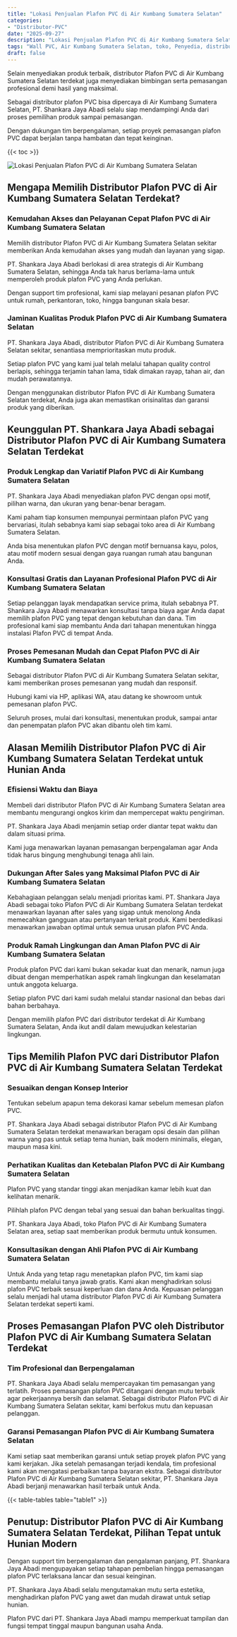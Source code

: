 ```yaml
---
title: "Lokasi Penjualan Plafon PVC di Air Kumbang Sumatera Selatan"
categories: 
- "Distributor-PVC"
date: "2025-09-27"
description: "Lokasi Penjualan Plafon PVC di Air Kumbang Sumatera Selatan untuk hunian, perkantoran, dan ritel. Panel terbaik, pilihan motif, warna elegan, beserta layanan penempatan ditangani oleh tenaga ahli berpengalaman dan garansi resmi!|Jasa distribusi Plafon PVC di Air Kumbang Sumatera Selatan bagi keperluan rumah, office, atau gerai, dengan panel terbaik dan penempatan oleh tim ahli serta garansi resmi.|Solusi Plafon PVC di Air Kumbang Sumatera Selatan yang terbukti bagi hunian, perkantoran, serta gerai, bersama produk terbaik dan instalasi dikerjakan oleh tenaga ahli ahli serta jaminan resmi.|Distribusi Plafon PVC di Air Kumbang Sumatera Selatan untuk hunian, office, dan ritel, beserta material berkualitas dan pemasangan ditangani oleh teknisi profesional, dilengkapi dengan jaminan resmi.}"
tags: "Wall PVC, Air Kumbang Sumatera Selatan, toko, Penyedia, distributor"
draft: false
---
```


Selain menyediakan produk terbaik, distributor Plafon PVC di Air Kumbang Sumatera Selatan terdekat juga menyediakan bimbingan serta pemasangan profesional demi hasil yang maksimal.

Sebagai distributor plafon PVC bisa dipercaya di Air Kumbang Sumatera Selatan, PT. Shankara Jaya Abadi selalu siap mendampingi Anda dari proses pemilihan produk sampai pemasangan.

Dengan dukungan tim berpengalaman, setiap proyek pemasangan plafon PVC dapat berjalan tanpa hambatan dan tepat keinginan.

{{< toc >}}

![Lokasi Penjualan Plafon PVC di Air Kumbang Sumatera Selatan](/images/Distributor-PVC/Lokasi-Penjualan-Plafon-PVC-di-Air-Kumbang-Sumatera-Selatan.png)


## Mengapa Memilih Distributor Plafon PVC di Air Kumbang Sumatera Selatan Terdekat?

### Kemudahan Akses dan Pelayanan Cepat Plafon PVC di Air Kumbang Sumatera Selatan

Memilih distributor Plafon PVC di Air Kumbang Sumatera Selatan sekitar memberikan Anda kemudahan akses yang mudah dan layanan yang sigap.

PT. Shankara Jaya Abadi berlokasi di area strategis di Air Kumbang Sumatera Selatan, sehingga Anda tak harus berlama-lama untuk memperoleh produk plafon PVC yang Anda perlukan.

Dengan support tim profesional, kami siap melayani pesanan plafon PVC untuk rumah, perkantoran, toko, hingga bangunan skala besar.

### Jaminan Kualitas Produk Plafon PVC di Air Kumbang Sumatera Selatan

PT. Shankara Jaya Abadi, distributor Plafon PVC di Air Kumbang Sumatera Selatan sekitar, senantiasa memprioritaskan mutu produk.

Setiap plafon PVC yang kami jual telah melalui tahapan quality control berlapis, sehingga terjamin tahan lama, tidak dimakan rayap, tahan air, dan mudah perawatannya.

Dengan menggunakan distributor Plafon PVC di Air Kumbang Sumatera Selatan terdekat, Anda juga akan memastikan orisinalitas dan garansi produk yang diberikan.

## Keunggulan PT. Shankara Jaya Abadi sebagai Distributor Plafon PVC di Air Kumbang Sumatera Selatan Terdekat

### Produk Lengkap dan Variatif Plafon PVC di Air Kumbang Sumatera Selatan

PT. Shankara Jaya Abadi menyediakan plafon PVC dengan opsi motif, pilihan warna, dan ukuran yang benar-benar beragam.

Kami paham tiap konsumen mempunyai permintaan plafon PVC yang bervariasi, itulah sebabnya kami siap sebagai toko area di Air Kumbang Sumatera Selatan.

Anda bisa menentukan plafon PVC dengan motif bernuansa kayu, polos, atau motif modern sesuai dengan gaya ruangan rumah atau bangunan Anda.

### Konsultasi Gratis dan Layanan Profesional Plafon PVC di Air Kumbang Sumatera Selatan

Setiap pelanggan layak mendapatkan service prima, itulah sebabnya PT. Shankara Jaya Abadi menawarkan konsultasi tanpa biaya agar Anda dapat memilih plafon PVC yang tepat dengan kebutuhan dan dana. Tim profesional kami siap membantu Anda dari tahapan menentukan hingga instalasi Plafon PVC di tempat Anda.

### Proses Pemesanan Mudah dan Cepat Plafon PVC di Air Kumbang Sumatera Selatan

Sebagai distributor Plafon PVC di Air Kumbang Sumatera Selatan sekitar, kami memberikan proses pemesanan yang mudah dan responsif.

Hubungi kami via HP, aplikasi WA, atau datang ke showroom untuk pemesanan plafon PVC.

Seluruh proses, mulai dari konsultasi, menentukan produk, sampai antar dan penempatan plafon PVC akan dibantu oleh tim kami.

## Alasan Memilih Distributor Plafon PVC di Air Kumbang Sumatera Selatan Terdekat untuk Hunian Anda

### Efisiensi Waktu dan Biaya

Membeli dari distributor Plafon PVC di Air Kumbang Sumatera Selatan area membantu mengurangi ongkos kirim dan mempercepat waktu pengiriman.

PT. Shankara Jaya Abadi menjamin setiap order diantar tepat waktu dan dalam situasi prima.

Kami juga menawarkan layanan pemasangan berpengalaman agar Anda tidak harus bingung menghubungi tenaga ahli lain.

### Dukungan After Sales yang Maksimal Plafon PVC di Air Kumbang Sumatera Selatan

Kebahagiaan pelanggan selalu menjadi prioritas kami. PT. Shankara Jaya Abadi sebagai toko Plafon PVC di Air Kumbang Sumatera Selatan terdekat menawarkan layanan after sales yang sigap untuk menolong Anda memecahkan gangguan atau pertanyaan terkait produk. Kami berdedikasi menawarkan jawaban optimal untuk semua urusan plafon PVC Anda.

### Produk Ramah Lingkungan dan Aman Plafon PVC di Air Kumbang Sumatera Selatan

Produk plafon PVC dari kami bukan sekadar kuat dan menarik, namun juga dibuat dengan memperhatikan aspek ramah lingkungan dan keselamatan untuk anggota keluarga.

Setiap plafon PVC dari kami sudah melalui standar nasional dan bebas dari bahan berbahaya.

Dengan memilih plafon PVC dari distributor terdekat di Air Kumbang Sumatera Selatan, Anda ikut andil dalam mewujudkan kelestarian lingkungan.

## Tips Memilih Plafon PVC dari Distributor Plafon PVC di Air Kumbang Sumatera Selatan Terdekat

### Sesuaikan dengan Konsep Interior

Tentukan sebelum apapun tema dekorasi kamar sebelum memesan plafon PVC.

PT. Shankara Jaya Abadi sebagai distributor Plafon PVC di Air Kumbang Sumatera Selatan terdekat menawarkan beragam opsi desain dan pilihan warna yang pas untuk setiap tema hunian, baik modern minimalis, elegan, maupun masa kini.

### Perhatikan Kualitas dan Ketebalan Plafon PVC di Air Kumbang Sumatera Selatan

Plafon PVC yang standar tinggi akan menjadikan kamar lebih kuat dan kelihatan menarik.

Pilihlah plafon PVC dengan tebal yang sesuai dan bahan berkualitas tinggi.

PT. Shankara Jaya Abadi, toko Plafon PVC di Air Kumbang Sumatera Selatan area, setiap saat memberikan produk bermutu untuk konsumen.

### Konsultasikan dengan Ahli Plafon PVC di Air Kumbang Sumatera Selatan

Untuk Anda yang tetap ragu menetapkan plafon PVC, tim kami siap membantu melalui tanya jawab gratis. Kami akan menghadirkan solusi plafon PVC terbaik sesuai keperluan dan dana Anda. Kepuasan pelanggan selalu menjadi hal utama distributor Plafon PVC di Air Kumbang Sumatera Selatan terdekat seperti kami.

## Proses Pemasangan Plafon PVC oleh Distributor Plafon PVC di Air Kumbang Sumatera Selatan Terdekat

### Tim Profesional dan Berpengalaman

PT. Shankara Jaya Abadi selalu mempercayakan tim pemasangan yang terlatih. Proses pemasangan plafon PVC ditangani dengan mutu terbaik agar pekerjaannya bersih dan selamat. Sebagai distributor Plafon PVC di Air Kumbang Sumatera Selatan sekitar, kami berfokus mutu dan kepuasan pelanggan.

### Garansi Pemasangan Plafon PVC di Air Kumbang Sumatera Selatan

Kami setiap saat memberikan garansi untuk setiap proyek plafon PVC yang kami kerjakan. Jika setelah pemasangan terjadi kendala, tim profesional kami akan mengatasi perbaikan tanpa bayaran ekstra. Sebagai distributor Plafon PVC di Air Kumbang Sumatera Selatan sekitar, PT. Shankara Jaya Abadi berjanji menawarkan hasil terbaik untuk Anda.

{{< table-tables table="table1" >}}

## Penutup: Distributor Plafon PVC di Air Kumbang Sumatera Selatan Terdekat, Pilihan Tepat untuk Hunian Modern

Dengan support tim berpengalaman dan pengalaman panjang, PT. Shankara Jaya Abadi mengupayakan setiap tahapan pembelian hingga pemasangan plafon PVC terlaksana lancar dan sesuai keinginan.

PT. Shankara Jaya Abadi selalu mengutamakan mutu serta estetika, menghadirkan plafon PVC yang awet dan mudah dirawat untuk setiap hunian.

Plafon PVC dari PT. Shankara Jaya Abadi mampu memperkuat tampilan dan fungsi tempat tinggal maupun bangunan usaha Anda.